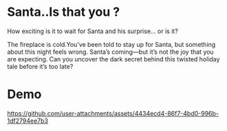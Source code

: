 # Santa..Is that you ?

How exciting is it to wait for Santa and his surprise... or is it?

The fireplace is cold.You’ve been told to stay up for Santa, but something about this night feels wrong. Santa’s coming—but it’s not the joy that you are expecting. 
Can you uncover the dark secret behind this twisted holiday tale before it’s too late?

# Demo


https://github.com/user-attachments/assets/4434ecd4-86f7-4bd0-996b-1df2794ee7b3


